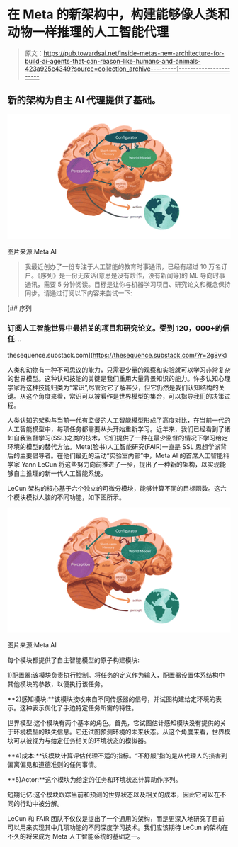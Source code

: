 # 在 Meta 的新架构中，构建能够像人类和动物一样推理的人工智能代理

> 原文：<https://pub.towardsai.net/inside-metas-new-architecture-for-build-ai-agents-that-can-reason-like-humans-and-animals-423a925e4349?source=collection_archive---------1----------------------->

## 新的架构为自主 AI 代理提供了基础。

![](img/a03842705c577600565d4ddb85c389f8.png)

图片来源:Meta AI

> 我最近创办了一份专注于人工智能的教育时事通讯，已经有超过 10 万名订户。《序列》是一份无废话(意思是没有炒作，没有新闻等)的 ML 导向时事通讯，需要 5 分钟阅读。目标是让你与机器学习项目、研究论文和概念保持同步。请通过订阅以下内容来尝试一下:

[](https://thesequence.substack.com/?r=2g8vk) [## 序列

### 订阅人工智能世界中最相关的项目和研究论文。受到 120，000+的信任…

thesequence.substack.com](https://thesequence.substack.com/?r=2g8vk) 

人类和动物有一种不可思议的能力，只需要少量的观察和实验就可以学习非常复杂的世界模型。这种认知技能的关键是我们重用大量背景知识的能力。许多认知心理学家将这种技能归类为“常识”,尽管对它了解甚少，但它仍然是我们认知结构的关键。从这个角度来看，常识可以被看作是世界模型的集合，可以指导我们的决策过程。

人类认知的架构与当前一代有监督的人工智能模型形成了高度对比，在当前一代的人工智能模型中，每项任务都需要从头开始重新学习。近年来，我们已经看到了诸如自我监督学习(SSL)之类的技术，它们提供了一种在最少监督的情况下学习给定环境的模型的替代方法。Meta(脸书)人工智能研究(FAIR)一直是 SSL 思想学派背后的主要倡导者。在他们最近的活动“实验室内部”中，Meta AI 的首席人工智能科学家 Yann LeCun 将这些努力向前推进了一步，提出了一种新的架构，以实现能够自主推理的新一代人工智能系统。

LeCun 架构的核心基于六个独立的可微分模块，能够计算不同的目标函数。这六个模块模拟人脑的不同功能，如下图所示。

![](img/0ac954ecc6cd0f59ab025c0090dfd359.png)

图片来源:Meta AI

每个模块都提供了自主智能模型的原子构建模块:

1)配置器:该模块负责执行控制。将任务的定义作为输入，配置器设置体系结构中其他模块的参数，以便执行该任务。

**2)感知模块:**该模块接收来自不同传感器的信号，并试图构建给定环境的表示。这种表示优化了手边特定任务所需的特性。

世界模型:这个模块有两个基本的角色。首先，它试图估计感知模块没有提供的关于环境模型的缺失信息。它还试图预测环境的未来状态。从这个角度来看，世界模块可以被视为与给定任务相关的环境状态的模拟器。

**4)成本:**该模块计算评估代理不适的指标。“不舒服”指的是从代理人的损害到偏离偏见和道德准则的任何事情。

**5)Actor:**这个模块为给定的任务和环境状态计算动作序列。

短期记忆:这个模块跟踪当前和预测的世界状态以及相关的成本，因此它可以在不同的行动中被分解。

LeCun 和 FAIR 团队不仅仅是提出了一个通用的架构，而是更深入地研究了目前可以用来实现其中几项功能的不同深度学习技术。我们应该期待 LeCun 的架构在不久的将来成为 Meta 人工智能系统的基础之一。